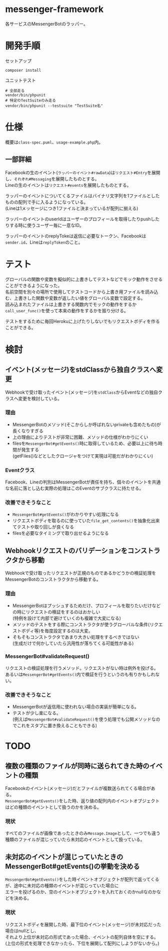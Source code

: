 # messenger-framework

各サービスのMessengerBotのラッパー。

# 開発手順

セットアップ

```
composer install
```

ユニットテスト

```
# 全部走る
vendor/bin/phpunit
# 特定のTestSuiteのみ走る
vendor/bin/phpunit --testsuite "TestSuite名"
```

# 仕様

概要は`class-spec.puml`、`usage-example.php`内。

## 一部詳細

Facebookの生のイベント(`ラッパーのイベント#rawData`)は`リクエスト#Entry`を展開し、`それぞれ#Messaging`を展開したものとする。  
Lineの生のイベントは`リクエスト#events`を展開したものとする。

ラッパーのイベントについてくるファイルはバイナリ文字列を1ファイルとしたものの配列で手に入るようになっている。  
(Lineは1メッセージにつき1ファイルと決まっているが配列に揃える)

ラッパーのイベントのuserIdはユーザーのプロフィールを取得したりpushしたりする時に使うユーザー毎に一意なID。

ラッパーのイベントのreplyTokeは返信に必要なトークン、Facebookは`sender.id`、Lineは`replyToken`のこと。

# テスト

グローバルの関数や変数を擬似的に上書きしてテストなどでモック動作をさせることができるようになった。  
名前空間を別々の場所で使用してテストコードから上書き用ファイルを読み込む、上書きした関数や変数が返したい値をグローバル変数で設定する。  
読み込まれたファイルは上書きする関数内でモックの動作をするか`call_user_func()`を使って本来の動作をするかを振り分ける。

テストをするために毎回Herokuに上げたりしないでもリクエストボディを作ることができる。

# 検討

## イベント(メッセージ)をstdClassから独自クラスへ変更

Webhookで受け取ったイベント(メッセージ)を`stdClass`からEventなどの独自クラスへ変更を検討している。

### 理由

+ MessengerBotのメソッド(そこからしか呼ばれないprivateも含めたもの)が長くなりすぎる
+ 上の理由によりテストが非常に困難、メソッドの仕様がわかりにくい
+ filesを`MessengerBot#getEvents()`時に取得しているため、必要以上に待ち時間が発生する  
  (getFiles()などとしたクロージャをつけて実現は可能だがわかりにくい)

### Eventクラス

Facebook、Lineの判別はMessengerBotが責任を持ち、個々のイベントを共通な名前に落とし込む実際の処理はこのEventのサブクラスに持たせる。

### 改善できそうなこと

+ `MessengerBot#getEvents()`がわかりやすい処理になる
+ リクエストボディを取るのに使っていた`file_get_contents()`を抽象化出来てテストや取り回しが良くなる
+ filesを必要なタイミングで取り出せるようになる

## Webhookリクエストのバリデーションをコンストラクタから移動

Webhookで受け取ったリクエストが正規のものであるかどうかの検証処理をMessengerBotのコンストラクタから移動する。

### 理由

+ MessengerBotはプッシュするためだけ、プロフィールを取りたいだけなどの時にリクエストの検証をするのはおかしい  
  (特例を設けて内部で避けていくのも複雑で大変になる)
+ メソッドのテストをする際にコンストラクタが使うグローバルな条件(リクエストボディ等)を毎度設定するのは大変。
+ そもそもコンストラクタであまり大きい処理をするべきではない  
  (生成だけで何かしていたら汎用性が落ちてくる可能性がある)

### MessengerBot#validateRequest()

リクエストの検証処理を行うメソッド。リクエストがない時は例外を投げる。  
あるいは`MessengerBot#getEvents()`内で検証を行うというのも有りかもしれない。

### 改善できそうなこと

+ MessengerBotが返信用に使われない場合の実装が簡単になる。
+ テストが少し楽になる。  
  (例えば`MessengerBot#validateRequest()`を使う処理でも公開メソッドなのでこれをスタブに置き換えることもできる)

# TODO

## 複数の種類のファイルが同時に送られてきた時のイベントの種類

Facebookのイベント(メッセージ)だとファイルが複数送られてくる場合がある。  
`MessengerBot#getEvents()`をした時、返り値の配列内のイベントオブジェクトはどの種類のイベントとして扱うのかを決める。

### 現状

すべてのファイルが画像であったときのみ`Message.Image`として、一つでも違う種類のファイルが混じっていたら未対応のイベントとして扱っている。

## 未対応のイベントが混じっていたときのMessengerBot#getEvents()の挙動を決める

`MessengerBot#getEvents()`をした時イベントオブジェクトが配列で返ってくるが、途中に未対応の種類のイベントが混じっていた場合に  
エラーを投げるのか、空のイベントオブジェクトを入れておくのかnullなのかなどを決める。  

### 現状

リクエストボディを展開した時、最下位のイベント(メッセージ)が未対応だった場合はnullとし、  
それより上位が未対応の形式であった場合、イベントの配列自体を空にする。  
(上位の形式を処理できなかったら、下位を展開して配列にしようがないから。)
